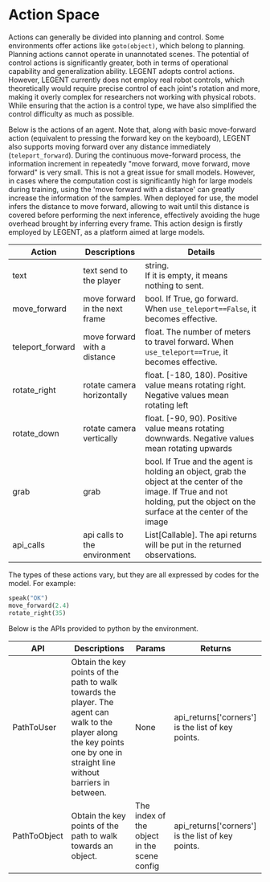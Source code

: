 # Action Space

Actions can generally be divided into planning and control. Some environments offer actions like `goto(object)`, which belong to planning. Planning actions cannot operate in unannotated scenes. The potential of control actions is significantly greater, both in terms of operational capability and generalization ability. LEGENT adopts control actions. However, LEGENT currently does not employ real robot controls, which theoretically would require precise control of each joint's rotation and more, making it overly complex for researchers not working with physical robots. While ensuring that the action is a control type, we have also simplified the control difficulty as much as possible.

Below is the actions of an agent. Note that, along with basic move-forward action (equivalent to pressing the forward key on the keyboard), LEGENT also supports moving forward over any distance immediately (`teleport_forward`). During the continuous move-forward process, the information increment in repeatedly "move forward, move forward, move forward" is very small. This is not a great issue for small models. However, in cases where the computation cost is significantly high for large models during training, using the 'move forward with a distance' can greatly increase the information of the samples. When deployed for use, the model infers the distance to move forward, allowing to wait until this distance is covered before performing the next inference, effectively avoiding the huge overhead brought by inferring every frame. This action design is firstly employed by LEGENT, as a platform aimed at large models.

| Action           | Descriptions                   | Details                                                                                                                                                                         |
| ---------------- | ------------------------------ | ------------------------------------------------------------------------------------------------------------------------------------------------------------------------------- |
| text             | text send to the player        | string.<br> If it is empty, it means nothing to sent.                                                                                                                           |
| move_forward     | move forward in the next frame | bool. If True, go forward. When `use_teleport==False`, it becomes effective.                                                                                                    |
| teleport_forward | move forward with a distance   | float. The number of meters to travel forward. When `use_teleport==True`, it becomes effective.                                                                                 |
| rotate_right     | rotate camera horizontally     | float. [-180, 180). Positive value means rotating right. Negative values mean rotating left                                                                                     |
| rotate_down      | rotate camera vertically       | float. [-90, 90). Positive value means rotating downwards. Negative values mean rotating upwards                                                                                |
| grab             | grab                           | bool. If True and the agent is holding an object, grab the object at the center of the image. If True and not holding, put the object on the surface at the center of the image |
| api_calls        | api calls to the environment   | List[Callable]. The api returns will be put in the returned observations.                                                                                                       |

The types of these actions vary, but they are all expressed by codes for the model. For example:
``` python
speak("OK")
move_forward(2.4)
rotate_right(35)
```

Below is the APIs provided to python by the environment.

| API          | Descriptions                                                                                                                                                                 | Params                                      | Returns                                           |
| ------------ | ---------------------------------------------------------------------------------------------------------------------------------------------------------------------------- | ------------------------------------------- | ------------------------------------------------- |
| PathToUser   | Obtain the key points of the path to walk towards the player. The agent can walk to the player along the key points one by one in straight line without barriers in between. | None                                        | api_returns['corners'] is the list of key points. |
| PathToObject | Obtain the key points of the path to walk towards an object.                                                                                                                 | The index of the object in the scene config | api_returns['corners'] is the list of key points. |